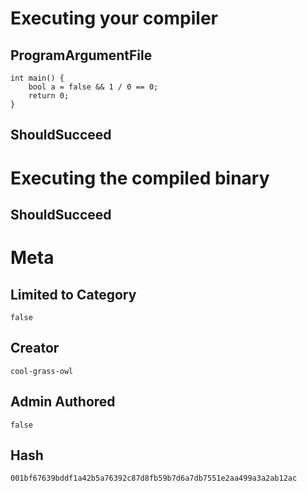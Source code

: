# Executing your compiler

## ProgramArgumentFile

```
int main() {
    bool a = false && 1 / 0 == 0;
    return 0;
}
```

## ShouldSucceed

# Executing the compiled binary

## ShouldSucceed

# Meta

## Limited to Category

```
false
```

## Creator

```
cool-grass-owl
```

## Admin Authored

```
false
```

## Hash

```
001bf67639bddf1a42b5a76392c87d8fb59b7d6a7db7551e2aa499a3a2ab12ac
```
